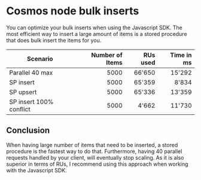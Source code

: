 # Cosmos node bulk inserts

You can optimize your bulk inserts when using the Javascript SDK. The most efficient way to insert a large amount of items is a stored procedure that does bulk insert the items for you.

|Scenario|Number of Items|RUs used|Time in ms|
|-|-:|-:|-:|
|Parallel 40 max|5000|66'650|15'292|
|SP insert|5000|65'359|8'834|
|SP upsert|5000|65'336|13'359|
|SP insert 100% conflict|5000|4'662|11'730|

## Conclusion

When having large number of items that need to be inserted, a stored procedure is the fastest way to do that. Furthermore, having 40 parallel requests handled by your client, will eventually stop scaling. As it is also superior in terms of RUs, I recommend using this approach when working with the Javascript SDK.
